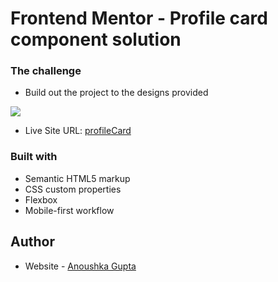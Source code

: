 # Frontend Mentor - Profile card component solution

### The challenge

- Build out the project to the designs provided

![](./screenshot.jpg)

- Live Site URL: [profileCard](https://anoushkagupta876.github.io/profileCard/)

### Built with

- Semantic HTML5 markup
- CSS custom properties
- Flexbox
- Mobile-first workflow

## Author

- Website - [Anoushka Gupta](https://anoushkagupta876.github.io/AnoushkaG/)
